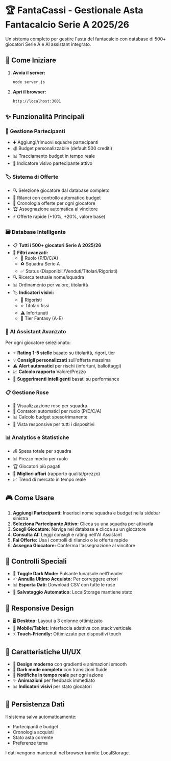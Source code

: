 # 🏆 FantaCassi - Gestionale Asta Fantacalcio Serie A 2025/26

Un sistema completo per gestire l'asta del fantacalcio con database di 500+ giocatori Serie A e AI assistant integrato.

## 🚀 Come Iniziare

1. **Avvia il server:**
   ```bash
   node server.js
   ```

2. **Apri il browser:**
   ```
   http://localhost:3001
   ```

## ✨ Funzionalità Principali

### 👥 Gestione Partecipanti
- ➕ Aggiungi/rimuovi squadre partecipanti
- 💰 Budget personalizzabile (default 500 crediti)
- 📊 Tracciamento budget in tempo reale
- 🎯 Indicatore visivo partecipante attivo

### 🏷️ Sistema di Offerte
- 🔍 Selezione giocatore dal database completo
- 💸 Rilanci con controllo automatico budget
- 📝 Cronologia offerte per ogni giocatore
- 🏆 Assegnazione automatica al vincitore
- ⚡ Offerte rapide (+10%, +20%, valore base)

### 🗃️ Database Intelligente
- 📋 **Tutti i 500+ giocatori Serie A 2025/26**
- 🔧 **Filtri avanzati:**
  - 👤 Ruolo (P/D/C/A)
  - ⚽ Squadra Serie A
  - ✅ Status (Disponibili/Venduti/Titolari/Rigoristi)
- 🔍 Ricerca testuale nome/squadra
- 📊 Ordinamento per valore, titolarità
- 🏷️ **Indicatori visivi:**
  - 🎯 Rigoristi
  - ⭐ Titolari fissi
  - ⚠️ Infortunati
  - 🏅 Tier Fantasy (A-E)

### 🤖 AI Assistant Avanzato
Per ogni giocatore selezionato:
- ⭐ **Rating 1-5 stelle** basato su titolarità, rigori, tier
- 💡 **Consigli personalizzati** sull'offerta massima
- ⚠️ **Alert automatici** per rischi (infortuni, ballottaggi)
- 📈 **Calcolo rapporto** Valore/Prezzo
- 🎯 **Suggerimenti intelligenti** basati su performance

### 📋 Gestione Rose
- 👀 Visualizzazione rose per squadra
- 🔢 Contatori automatici per ruolo (P/D/C/A)
- 📊 Calcolo budget speso/rimanente
- 📱 Vista responsive per tutti i dispositivi

### 📊 Analytics e Statistiche
- 💰 Spesa totale per squadra
- 📊 Prezzo medio per ruolo
- 🏆 Giocatori più pagati
- 💎 **Migliori affari** (rapporto qualità/prezzo)
- 📈 Trend di mercato in tempo reale

## 🎮 Come Usare

1. **Aggiungi Partecipanti:** Inserisci nome squadra e budget nella sidebar sinistra
2. **Seleziona Partecipante Attivo:** Clicca su una squadra per attivarla
3. **Scegli Giocatore:** Naviga nel database e clicca su un giocatore
4. **Consulta AI:** Leggi consigli e rating nell'AI Assistant
5. **Fai Offerte:** Usa i controlli di rilancio o le offerte rapide
6. **Assegna Giocatore:** Conferma l'assegnazione al vincitore

## 🔧 Controlli Speciali

- 🌙 **Toggle Dark Mode:** Pulsante luna/sole nell'header
- ↶ **Annulla Ultimo Acquisto:** Per correggere errori
- 📊 **Esporta Dati:** Download CSV con tutte le rose
- 💾 **Salvataggio Automatico:** LocalStorage mantiene stato

## 📱 Responsive Design

- 🖥️ **Desktop:** Layout a 3 colonne ottimizzato
- 📱 **Mobile/Tablet:** Interfaccia adattiva con stack verticale
- ⚡ **Touch-Friendly:** Ottimizzato per dispositivi touch

## 🎨 Caratteristiche UI/UX

- 🎨 **Design moderno** con gradienti e animazioni smooth
- 🌙 **Dark mode completo** con transizioni fluide
- 🔔 **Notifiche in tempo reale** per ogni azione
- ✨ **Animazioni** per feedback immediato
- 📊 **Indicatori visivi** per stato giocatori

## 💾 Persistenza Dati

Il sistema salva automaticamente:
- Partecipanti e budget
- Cronologia acquisti
- Stato asta corrente
- Preferenze tema

I dati vengono mantenuti nel browser tramite LocalStorage.